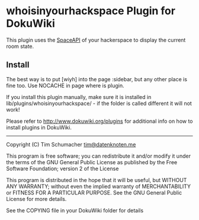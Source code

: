 # whoisinyourhackspace Plugin for DokuWiki

This plugin uses the [SpaceAPI](http://spaceapi.net/) of your hackerspace to display the current room state.

## Install

The best way is to put [wiyh] into the page :sidebar, but any other place is fine too.
Use NOCACHE in page where is plugin.

If you install this plugin manually, make sure it is installed in
lib/plugins/whoisinyourhackspace/ - if the folder is called different it
will not work!

Please refer to http://www.dokuwiki.org/plugins for additional info
on how to install plugins in DokuWiki.

----
Copyright (C) Tim Schumacher <tim@datenknoten.me>

This program is free software; you can redistribute it and/or modify
it under the terms of the GNU General Public License as published by
the Free Software Foundation; version 2 of the License

This program is distributed in the hope that it will be useful,
but WITHOUT ANY WARRANTY; without even the implied warranty of
MERCHANTABILITY or FITNESS FOR A PARTICULAR PURPOSE.  See the
GNU General Public License for more details.

See the COPYING file in your DokuWiki folder for details
